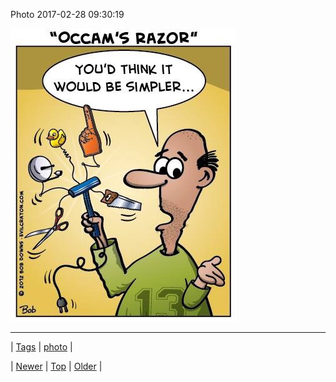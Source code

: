 <!--
title: Photo 2017-02-28 09
date: 2020-06-28T15:27:00.151Z
tags: photo
-->


Photo 2017-02-28 09:30:19

![](157815903257-0.jpg)

<!--BOTTOM-POST-NAVIGATION-->
---

| [Tags](tags.md) | [photo](tag-photo.md) |

| [Newer](157733532502.md) | [Top](index.md) | [Older](157815959754.md) |